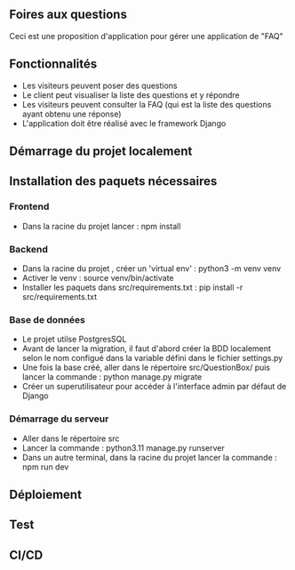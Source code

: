 ## Foires aux questions

Ceci est une proposition d'application pour gérer une application de "FAQ" 

## Fonctionnalités 

- Les visiteurs peuvent poser des questions
- Le client peut visualiser la liste des questions et y répondre
- Les visiteurs peuvent consulter la FAQ (qui est la liste des questions ayant obtenu une réponse)
- L'application doit être réalisé avec le framework Django

## Démarrage du projet localement

## Installation des paquets nécessaires

### Frontend
- Dans la racine du projet lancer : npm install

### Backend
 - Dans la racine du projet , créer un 'virtual env' :  python3 -m venv venv
 - Activer le venv : source venv/bin/activate
 - Installer les paquets dans src/requirements.txt :   pip install -r src/requirements.txt

### Base de données
 - Le projet utilse PostgresSQL
 - Avant de lancer la migration, il faut d'abord créer la BDD localement selon le nom configué dans la variable défini dans le fichier settings.py
 - Une fois la base créé, aller dans le répertoire src/QuestionBox/ puis lancer la commande : python manage.py migrate
 - Créer un superutilisateur pour accéder à l'interface admin par défaut de Django

### Démarrage du serveur 
  - Aller dans le répertoire src
  - Lancer la commande : python3.11 manage.py runserver
  - Dans un autre terminal, dans la racine du projet lancer la commande :  npm run dev

## Déploiement
## Test
## CI/CD
